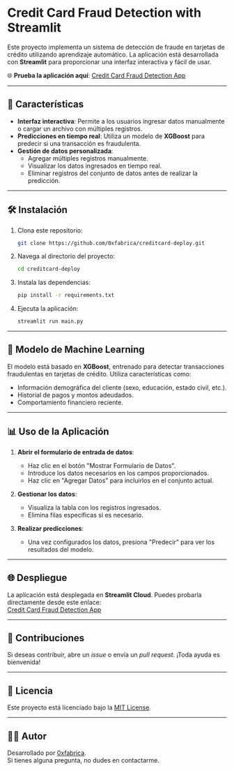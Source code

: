 # Credit Card Fraud Detection with Streamlit

Este proyecto implementa un sistema de detección de fraude en tarjetas de crédito utilizando aprendizaje automático. La aplicación está desarrollada con **Streamlit** para proporcionar una interfaz interactiva y fácil de usar.

🌐 **Prueba la aplicación aquí**: [Credit Card Fraud Detection App](https://creditcard-deploy.streamlit.app/)

---

## 🚀 Características

- **Interfaz interactiva**: Permite a los usuarios ingresar datos manualmente o cargar un archivo con múltiples registros.
- **Predicciones en tiempo real**: Utiliza un modelo de **XGBoost** para predecir si una transacción es fraudulenta.
- **Gestión de datos personalizada**:
  - Agregar múltiples registros manualmente.
  - Visualizar los datos ingresados en tiempo real.
  - Eliminar registros del conjunto de datos antes de realizar la predicción.

---

## 🛠️ Instalación

1. Clona este repositorio:

   ```bash
   git clone https://github.com/0xfabrica/creditcard-deploy.git
   ```

2. Navega al directorio del proyecto:

   ```bash
   cd creditcard-deploy
   ```

3. Instala las dependencias:

   ```bash
   pip install -r requirements.txt
   ```

4. Ejecuta la aplicación:

   ```bash
   streamlit run main.py
   ```

---

## 🧠 Modelo de Machine Learning

El modelo está basado en **XGBoost**, entrenado para detectar transacciones fraudulentas en tarjetas de crédito. Utiliza características como:

- Información demográfica del cliente (sexo, educación, estado civil, etc.).
- Historial de pagos y montos adeudados.
- Comportamiento financiero reciente.

---

## 📊 Uso de la Aplicación

1. **Abrir el formulario de entrada de datos**:
   - Haz clic en el botón "Mostrar Formulario de Datos".
   - Introduce los datos necesarios en los campos proporcionados.
   - Haz clic en "Agregar Datos" para incluirlos en el conjunto actual.

2. **Gestionar los datos**:
   - Visualiza la tabla con los registros ingresados.
   - Elimina filas específicas si es necesario.

3. **Realizar predicciones**:
   - Una vez configurados los datos, presiona "Predecir" para ver los resultados del modelo.

---

## 🌐 Despliegue

La aplicación está desplegada en **Streamlit Cloud**. Puedes probarla directamente desde este enlace:  
[Credit Card Fraud Detection App](https://creditcard-deploy.streamlit.app/)

---

## 🤝 Contribuciones

Si deseas contribuir, abre un *issue* o envía un *pull request*. ¡Toda ayuda es bienvenida!

---

## 📄 Licencia

Este proyecto está licenciado bajo la [MIT License](LICENSE).  

---

## 👨‍💻 Autor

Desarrollado por [0xfabrica](https://github.com/0xfabrica).  
Si tienes alguna pregunta, no dudes en contactarme.
```
